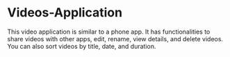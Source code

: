 # Videos-Application
This video application is similar to a phone app. It has functionalities to share videos with other apps, edit, rename, view details, and delete videos. You can also sort videos by title, date, and duration.
